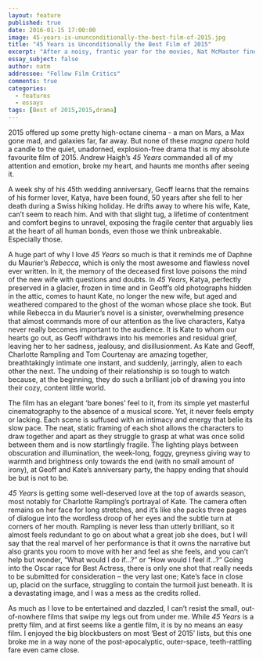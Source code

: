 ```yaml
---
layout: feature
published: true
date: 2016-01-15 17:00:00
image: 45-years-is-ununconditionally-the-best-film-of-2015.jpg
title: "45 Years is Unconditionally the Best Film of 2015"
excerpt: "After a noisy, frantic year for the movies, Nat McMaster finds solace in the quiet and gentle <em>45 Years</em>."
essay_subject: false
author: natm
addressee: "Fellow Film Critics"
comments: true
categories:
  - features
  - essays
tags: [Best of 2015,2015,drama]
---
```

2015 offered up some pretty high-octane cinema - a man on Mars, a Max gone mad, and galaxies far, far away. But none of these _magna opera_ hold a candle to the quiet, unadorned, explosion-free drama that is my absolute favourite film of 2015. Andrew Haigh’s _45 Years_ commanded all of my attention and emotion, broke my heart, and haunts me months after seeing it. 

A week shy of his 45th wedding anniversary, Geoff learns that the remains of his former lover, Katya, have been found, 50 years after she fell to her death during a Swiss hiking holiday. He drifts away to where his wife, Kate, can’t seem to reach him. And with that slight tug, a lifetime of contentment and comfort begins to unravel, exposing the fragile center that arguably lies at the heart of all human bonds, even those we think unbreakable. Especially those. 

A huge part of why I love _45 Years_ so much is that it reminds me of Daphne du Maurier’s _Rebecca_, which is only the most awesome and flawless novel ever written. In it, the memory of the deceased first love poisons the mind of the new wife with questions and doubts. In _45 Years_, Katya, perfectly preserved in a glacier, frozen in time and in Geoff’s old photographs hidden in the attic, comes to haunt Kate, no longer the new wife, but aged and weathered compared to the ghost of the woman whose place she took. But while Rebecca in du Maurier’s novel is a sinister, overwhelming presence that almost commands more of our attention as the live characters, Katya never really becomes important to the audience. It is Kate to whom our hearts go out, as Geoff withdraws into his memories and residual grief, leaving her to her sadness, jealousy, and disillusionment. As Kate and Geoff, Charlotte Rampling and Tom Courtenay are amazing together, breathtakingly intimate one instant, and suddenly, jarringly, alien to each other the next. The undoing of their relationship is so tough to watch because, at the beginning, they do such a brilliant job of drawing you into their cozy, content little world. 

The film has an elegant ‘bare bones’ feel to it, from its simple yet masterful cinematography to the absence of a musical score. Yet, it never feels empty or lacking. Each scene is suffused with an intimacy and energy that belie its slow pace. The neat, static framing of each shot allows the characters to draw together and apart as they struggle to grasp at what was once solid between them and is now startlingly fragile. The lighting plays between obscuration and illumination, the week-long, foggy, greyness giving way to warmth and brightness only towards the end (with no small amount of irony), at Geoff and Kate’s anniversary party, the happy ending that should be but is not to be. 

_45 Years_ is getting some well-deserved love at the top of awards season, most notably for Charlotte Rampling’s portrayal of Kate. The camera often remains on her face for long stretches, and it’s like she packs three pages of dialogue into the wordless droop of her eyes and the subtle turn at corners of her mouth. Rampling is never less than utterly brilliant, so it almost feels redundant to go on about what a great job she does, but I will say that the real marvel of her performance is that it owns the narrative but also grants you room to move with her and feel as she feels, and you can’t help but wonder, “What would I do if…?” or “How would I feel if…?” Going into the Oscar race for Best Actress, there is only one shot that really needs to be submitted for consideration – the very last one; Kate’s face in close up, placid on the surface, struggling to contain the turmoil just beneath. It is a devastating image, and I was a mess as the credits rolled.  

As much as I love to be entertained and dazzled, I can’t resist the small, out-of-nowhere films that swipe my legs out from under me. While _45 Years_ is a pretty film, and at first seems like a gentle film, it is by no means an easy film. I enjoyed the big blockbusters on most ‘Best of 2015’ lists, but this one broke me in a way none of the post-apocalyptic, outer-space, teeth-rattling fare even came close.